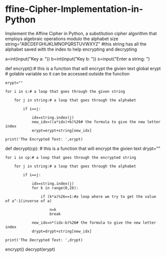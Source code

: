 # ffine-Cipher-Implementation-in-Python
Implement the Affine Cipher in Python, a substitution cipher algorithm that employs algebraic operations modulo the alphabet size
string="ABCDEFGHIJKLMNOPQRSTUVWXYZ" #this string has all the alphabet saved with the index to help encrypting and decrypting

a=int(input("Key a: "))
b=int(input("Key b: "))
s=input("Enter a string: ")


def encrypt():# this is a function that will encrypt the givien text
    global erypt # golable variable so it can be accessed outside the function
    
    erypt=""
    
    for i in s:# a loop that goes through the given string
        
        for j in string:# a loop that goes through the alphabet
            
            if i==j:
                
                idx=string.index(j)
                new_idx=((a*idx)+b)%26# the formula to give the new letter index
                erypt=erypt+string[new_idx]
  
    print('The Encrypted Text: ',erypt)
                
        
       
def decrypt(cp): # this is a function that will encrypt the givien text 
    drypt=""
    
    for i in cp:# a loop that goes through the encrypted string
        
        for j in string:# a loop that goes through the alphabet
            
            if i==j:
                
                idx=string.index(j)
                for k in range(0,26):
                    
                    if (k*a)%26==1:#a loop where we try to get the value of a^-1(inverse of a)
                        
                        n=k
                        break
                    
                new_idx=n*(idx-b)%26# the formula to give the new letter index
                drypt=drypt+string[new_idx]
                
    print('The Decrypted Text: ',drypt)

encrypt()
decrypt(erypt)
